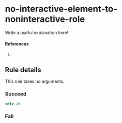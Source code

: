 # no-interactive-element-to-noninteractive-role

Write a useful explanation here!

#### References
1.

## Rule details

This rule takes no arguments.

### Succeed
```jsx
<div />
```

### Fail
```jsx

```
